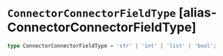 # `ConnectorConnectorFieldType` [alias-ConnectorConnectorFieldType]
```typescript
type ConnectorConnectorFieldType = 'str' | 'int' | 'list' | 'bool';
```
